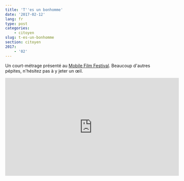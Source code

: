 ```yaml
---
title: 'T''es un bonhomme'
date: '2017-02-12'
lang: fr
type: post
categories:
    - citoyen
slug: t-es-un-bonhomme
section: citoyen
2017:
    - '02'
---
```


Un court-métrage présenté au [Mobile Film Festival](http://www.mobilefilmfestival.fr/). Beaucoup d'autres pépites, n'hésitez pas à y jeter un œil.

<!--more-->

<div class="videoWrapper">
<iframe width="560" height="315" src="https://www.youtube.com/embed/Gz_AKsxj6-M" frameborder="0" allowfullscreen></iframe>
</div>